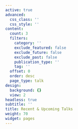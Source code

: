 ```yaml
---
active: true
advanced:
  css_class: ''
  css_style: ''
content:
  count: 3
  filters:
    category: ''
    exclude_featured: false
    exclude_future: false
    exclude_past: false
    publication_type: ''
    tag: ''
  offset: 0
  order: desc
  page_type: talk
design:
  background: {}
  view: 2
headless: true
subtitle: ''
title: Recent & Upcoming Talks
weight: 70
widget: pages
---
```



